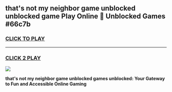 
## that's not my neighbor game unblocked unblocked game Play Online 👋 Unblocked Games #66c7b
<h3>
<a href="https://premium.freeplayer.one?title=that's_not_my_neighbor_game_unblocked&ref=21F">CLICK TO PLAY</a></h3>
<hr>

<h3>
<a href="https://premium.freeplayer.one?title=that's_not_my_neighbor_game_unblocked&ref=21F">CLICK 2 PLAY</a>
  
</h3>

<a href="https://premium.freeplayer.one?title=that's_not_my_neighbor_game_unblocked&ref=21F/"><img src="https://clearcache.store/games.png"></a>


**that's not my neighbor game unblocked games unblocked: Your Gateway to Fun and Accessible Online Gaming**
